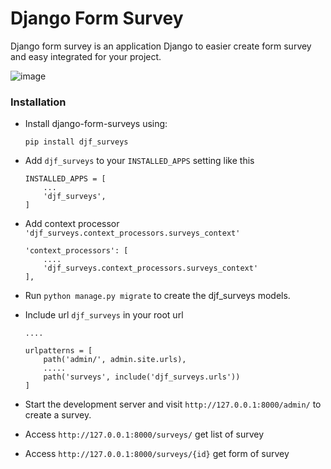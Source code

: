 # Django Form Survey

Django form survey is an application Django to easier create form survey and easy integrated for your project.

![image](https://raw.githubusercontent.com/irfanpule/django-form-surveys/master/docs/screnshots/dashboard-index.png)

### Installation
- Install django-form-surveys using:
    ```
    pip install djf_surveys
    ```

- Add `djf_surveys` to your `INSTALLED_APPS` setting like this
    ```
    INSTALLED_APPS = [
        ...
        'djf_surveys',
    ]
    ```

- Add context processor `'djf_surveys.context_processors.surveys_context'`
    ```
    'context_processors': [
        ....
        'djf_surveys.context_processors.surveys_context'
    ],
    ```
- Run `python manage.py migrate` to create the djf_surveys models.
- Include url `djf_surveys` in your root url
    ```
    ....

    urlpatterns = [
        path('admin/', admin.site.urls),
        .....
        path('surveys', include('djf_surveys.urls'))
    ]
    ```
  
- Start the development server and visit `http://127.0.0.1:8000/admin/`
   to create a survey.
- Access `http://127.0.0.1:8000/surveys/` get list of survey 
- Access `http://127.0.0.1:8000/surveys/{id}` get form of survey